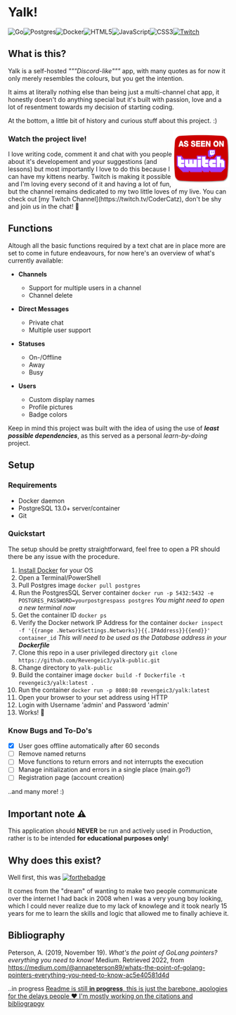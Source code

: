 # Yalk!

![Go](https://img.shields.io/badge/go-%2300ADD8.svg?style=for-the-badge&logo=go&logoColor=white)![Postgres](https://img.shields.io/badge/postgres-%23316192.svg?style=for-the-badge&logo=postgresql&logoColor=white)![Docker](https://img.shields.io/badge/docker-%230db7ed.svg?style=for-the-badge&logo=docker&logoColor=white)![HTML5](https://img.shields.io/badge/html5-%23E34F26.svg?style=for-the-badge&logo=html5&logoColor=white)![JavaScript](https://img.shields.io/badge/javascript-%23323330.svg?style=for-the-badge&logo=javascript&logoColor=%23F7DF1E)![CSS3](https://img.shields.io/badge/css3-%231572B6.svg?style=for-the-badge&logo=css3&logoColor=white)[![Twitch](https://img.shields.io/badge/Twitch-%239146FF.svg?style=for-the-badge&logo=Twitch&logoColor=white)](https://twitch.tv/CoderCatz)


## What is this?

Yalk is a self-hosted _"""Discord-like"""_ app, with many quotes as for now it only merely resembles the colours, but you get the intention.

It aims at literally nothing else than being just a multi-channel chat app, it honestly doesn't do anything special but it's built with passion, love and a lot of resentment towards my decision of starting coding.

At the bottom, a little bit of history and curious stuff about this project. :)

<a href="https://twitch.tv/CoderCatz"><img src="assets/as-seen-on-twitch.png" style="float: right; cursor: pointer"></a>

### Watch the project live!
<p>I love writing code, comment it and chat with you people about it's developement and your suggestions (and lessons) but most importantly I love to do this because I can have my kittens nearby. Twitch is making it possible and I'm loving every second of it and having a lot of fun, but the channel remains dedicated to my two little loves of my live. You can check out [my Twitch Channel](https://twitch.tv/CoderCatz), don't be shy and join us in the chat! 💬</p>

## Functions
Altough all the basic functions required by a text chat are in place more are set to come in future endeavours, for now here's an overview of what's currently available:

- **Channels**
  - Support for multiple users in a channel
  - Channel delete
  
- **Direct Messages**
  - Private chat 
  - Multiple user support
  
- **Statuses**
  - On-/Offline
  - Away
  - Busy
  
- **Users**
  - Custom display names
  - Profile pictures
  - Badge colors

Keep in mind this project was built with the idea of using the use of ***least possible dependencies***, as this served as a personal _learn-by-doing_ project.

## Setup
### Requirements
- Docker daemon
- PostgreSQL 13.0+ server/container
- Git

### Quickstart

The setup should be pretty straightforward, feel free to open a PR should there be any issue with the procedure.

1. [Install Docker](https://www.docker.com/products/docker-desktop/) for your OS
2. Open a Terminal/PowerShell 
3. Pull Postgres image
  `docker pull postgres`
4. Run the PostgresSQL Server container
  `docker run -p 5432:5432 -e POSTGRES_PASSWORD=yourpostgrespass postgres`
  _You might need to open a new terminal now_
5. Get the container ID
   `docker ps`
6. Verify the Docker network IP Address for the container
  `docker inspect -f '{{range .NetworkSettings.Networks}}{{.IPAddress}}{{end}}' container_id`
  _This will need to be used as the Database address in your **Dockerfile**_
7. Clone this repo in a user privileged directory
  `git clone https://github.com/Revengeic3/yalk-public.git`
8. Change directory to `yalk-public`
1. Build the container image
  `docker build -f Dockerfile -t revengeic3/yalk:latest .`
1. Run the container
  `docker run -p 8080:80 revengeic3/yalk:latest`
1. Open your browser to your set address using HTTP
1. Login with Username 'admin' and Password 'admin'
1. Works! 🚀


### Know Bugs and To-Do's
- [x] User goes offline automatically after 60 seconds
- [ ] Remove named returns
- [ ] Move functions to return errors and not interrupts the execution
- [ ] Manage initialization and errors in a single place (main.go?)
- [ ] Registration page (account creation)

..and many more! :)

## Important note ⚠️
This application should **NEVER** be run and actively used in Production, rather is to be intended **for educational purposes only**!

## Why does this exist?
Well first, this was
[![forthebadge](https://forthebadge.com/images/badges/built-with-resentment.svg)](https://forthebadge.com)

It comes from the "dream" of wanting to make two people communicate over the internet I had back in 2008 when I was a very young boy looking, which I could never realize due to my lack of knowlege and it took nearly 15 years for me to learn the skills and logic that allowed me to finally achieve it.

## Bibliography
Peterson, A. (2019, November 19). *What's the point of GoLang pointers? everything you need to know!* Medium. Retrieved 2022, from https://medium.com/@annapeterson89/whats-the-point-of-golang-pointers-everything-you-need-to-know-ac5e40581d4d 

..in progress
<ins>Readme is still **in progress**, this is just the barebone, apologies for the delays people ❤️ I'm mostly working on the citations and bibliograpgy</ins>
